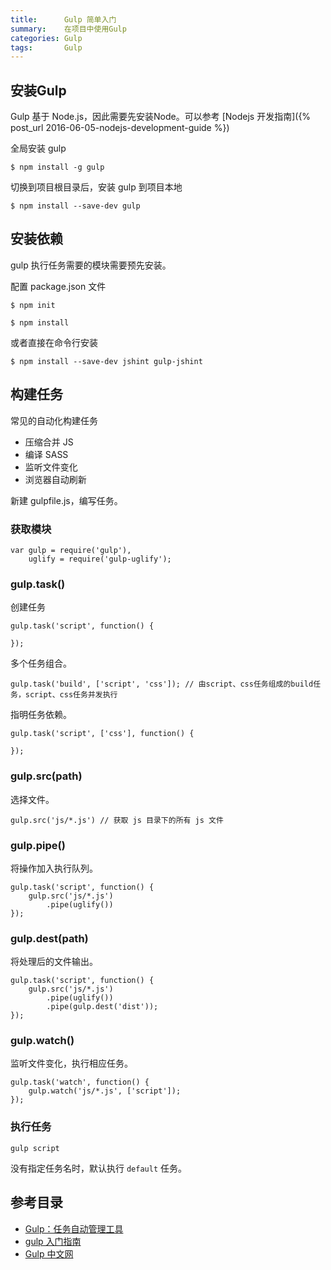 ```yaml
---
title:      Gulp 简单入门
summary:    在项目中使用Gulp
categories: Gulp
tags:       Gulp
---
```


## 安装Gulp

Gulp 基于 Node.js，因此需要先安装Node。可以参考 [Nodejs 开发指南]({% post_url 2016-06-05-nodejs-development-guide %})

全局安装 gulp

```
$ npm install -g gulp
```

切换到项目根目录后，安装 gulp 到项目本地

```
$ npm install --save-dev gulp
```

## 安装依赖

gulp 执行任务需要的模块需要预先安装。

配置 package.json 文件

```
$ npm init
```

```
$ npm install
```

或者直接在命令行安装

```
$ npm install --save-dev jshint gulp-jshint
```

## 构建任务

常见的自动化构建任务

- 压缩合并 JS
- 编译 SASS
- 监听文件变化
- 浏览器自动刷新

新建 gulpfile.js，编写任务。

### 获取模块

```
var gulp = require('gulp'),
    uglify = require('gulp-uglify');
```

### gulp.task()

创建任务

```
gulp.task('script', function() {
  
});
```

多个任务组合。

```
gulp.task('build', ['script', 'css']); // 由script、css任务组成的build任务，script、css任务并发执行
```

指明任务依赖。

```
gulp.task('script', ['css'], function() {
  
});
```

### gulp.src(path)

选择文件。

```
gulp.src('js/*.js') // 获取 js 目录下的所有 js 文件
```

### gulp.pipe()

将操作加入执行队列。

```
gulp.task('script', function() {
	gulp.src('js/*.js')
		.pipe(uglify())
});
```

### gulp.dest(path)

将处理后的文件输出。

```
gulp.task('script', function() {
	gulp.src('js/*.js')
		.pipe(uglify())
		.pipe(gulp.dest('dist'));
});
```

### gulp.watch()

监听文件变化，执行相应任务。

```
gulp.task('watch', function() {
	gulp.watch('js/*.js', ['script']);
});
```

### 执行任务

```
gulp script
```

没有指定任务名时，默认执行 `default` 任务。

## 参考目录

- [Gulp：任务自动管理工具](http://javascript.ruanyifeng.com/tool/gulp.html)
- [gulp 入门指南](https://github.com/nimojs/gulp-book)
- [Gulp 中文网](http://www.gulpjs.com.cn/)